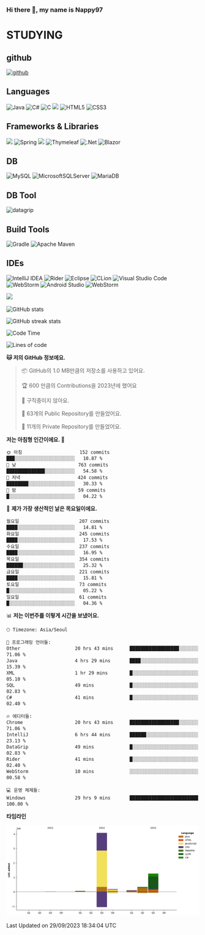 ### Hi there 👋, my name is Nappy97

# STUDYING
## github
[<img src='https://cdn.jsdelivr.net/npm/simple-icons@3.0.1/icons/github.svg' alt='github' height='40'>](https://github.com/Nappy97)  

## Languages
![Java](https://img.shields.io/badge/java-%23ED8B00.svg?style=for-the-badge&logo=openjdk&logoColor=white) ![C#](https://img.shields.io/badge/c%23-%23239120.svg?style=for-the-badge&logo=c-sharp&logoColor=white) ![C](https://img.shields.io/badge/c-%2300599C.svg?style=for-the-badge&logo=c&logoColor=white) <img src="https://img.shields.io/badge/javascript-F7DF1E?style=for-the-badge&logo=javascript&logoColor=black"> ![HTML5](https://img.shields.io/badge/html5-%23E34F26.svg?style=for-the-badge&logo=html5&logoColor=white) ![CSS3](https://img.shields.io/badge/css3-%231572B6.svg?style=for-the-badge&logo=css3&logoColor=white)

## Frameworks & Libraries
<img src="https://img.shields.io/badge/bootstrap-7952B3?style=for-the-badge&logo=bootstrap&logoColor=white"> ![Spring](https://img.shields.io/badge/spring-%236DB33F.svg?style=for-the-badge&logo=spring&logoColor=white) <img src="https://img.shields.io/badge/jQuery-0769AD?style=for-the-badge&logo=jquery&logoColor=white"> ![Thymeleaf](https://img.shields.io/badge/Thymeleaf-%23005C0F.svg?style=for-the-badge&logo=Thymeleaf&logoColor=white) ![.Net](https://img.shields.io/badge/.NET-5C2D91?style=for-the-badge&logo=.net&logoColor=white) ![Blazor](https://img.shields.io/badge/blazor-%235C2D91.svg?style=for-the-badge&logo=blazor&logoColor=white)

## DB
![MySQL](https://img.shields.io/badge/mysql-%2300f.svg?style=for-the-badge&logo=mysql&logoColor=white) ![MicrosoftSQLServer](https://img.shields.io/badge/Microsoft%20SQL%20Server-CC2927?style=for-the-badge&logo=microsoft%20sql%20server&logoColor=white) ![MariaDB](https://img.shields.io/badge/MariaDB-003545?style=for-the-badge&logo=mariadb&logoColor=white)

## DB Tool
![datagrip](https://img.shields.io/badge/datagrip-9681EB?style=flat&logo=datagrip)

## Build Tools
![Gradle](https://img.shields.io/badge/Gradle-02303A.svg?style=for-the-badge&logo=Gradle&logoColor=white) ![Apache Maven](https://img.shields.io/badge/Apache%20Maven-C71A36?style=for-the-badge&logo=Apache%20Maven&logoColor=white)

## IDEs
![IntelliJ IDEA](https://img.shields.io/badge/IntelliJIDEA-000000.svg?style=for-the-badge&logo=intellij-idea&logoColor=white) ![Rider](https://img.shields.io/badge/Rider-000000.svg?style=for-the-badge&logo=Rider&logoColor=white&color=black&labelColor=crimson) ![Eclipse](https://img.shields.io/badge/Eclipse-FE7A16.svg?style=for-the-badge&logo=Eclipse&logoColor=white) ![CLion](https://img.shields.io/badge/CLion-black?style=for-the-badge&logo=clion&logoColor=white) ![Visual Studio Code](https://img.shields.io/badge/Visual%20Studio%20Code-0078d7.svg?style=for-the-badge&logo=visual-studio-code&logoColor=white) ![WebStorm](https://img.shields.io/badge/webstorm-143?style=for-the-badge&logo=webstorm&logoColor=white&color=black) ![Android Studio](https://img.shields.io/badge/Android%20Studio-3DDC84.svg?style=for-the-badge&logo=android-studio&logoColor=white) ![WebStorm](https://img.shields.io/badge/webstorm-143?style=for-the-badge&logo=webstorm&logoColor=white&color=black)

<div>
  <img  src="https://github-readme-stats.vercel.app/api/top-langs/?username=Nappy97&langs_count=8&exclude_repo=Example-deep-learning-from-scratch&layout=compact&line_height=24&hide_border=true&title_color=d88e82&card_width=280">
<div>
  
![GitHub stats](https://github-readme-stats.vercel.app/api?username=Nappy97&show_icons=true)  

![GitHub streak stats](https://github-readme-streak-stats.herokuapp.com/?user=Nappy97)  

<!--START_SECTION:waka-->
![Code Time](http://img.shields.io/badge/Code%20Time-754%20hrs%2041%20mins-blue)

![Lines of code](https://img.shields.io/badge/%EC%A0%80%EB%8A%94%20%EC%97%AC%ED%83%9C%EA%B9%8C%EC%A7%80%20-6.0%20million%20%EC%A4%84%EC%9D%98%20%EC%BD%94%EB%93%9C%EB%A5%BC%20%EC%9E%91%EC%84%B1%ED%96%88%EC%96%B4%EC%9A%94.-blue)

**🐱 저의 GitHub 정보에요.** 

> 📦 GitHub의 1.0 MB만큼의 저장소를 사용하고 있어요. 
 > 
> 🏆 600 만큼의 Contributions을 2023년에 했어요
 > 
> 🚫 구직중이지 않아요.
 > 
> 📜 63개의 Public Repository를 만들었어요. 
 > 
> 🔑 11개의 Private Repository를 만들었어요. 
 > 
**저는 아침형 인간이에요. 🐤** 

```text
🌞 아침                     152 commits         ███░░░░░░░░░░░░░░░░░░░░░░   10.87 % 
🌆 낮　                     763 commits         ██████████████░░░░░░░░░░░   54.58 % 
🌃 저녁                     424 commits         ████████░░░░░░░░░░░░░░░░░   30.33 % 
🌙 밤　                     59 commits          █░░░░░░░░░░░░░░░░░░░░░░░░   04.22 % 
```
📅 **제가 가장 생산적인 날은 목요일이에요.** 

```text
월요일                      207 commits         ████░░░░░░░░░░░░░░░░░░░░░   14.81 % 
화요일                      245 commits         ████░░░░░░░░░░░░░░░░░░░░░   17.53 % 
수요일                      237 commits         ████░░░░░░░░░░░░░░░░░░░░░   16.95 % 
목요일                      354 commits         ██████░░░░░░░░░░░░░░░░░░░   25.32 % 
금요일                      221 commits         ████░░░░░░░░░░░░░░░░░░░░░   15.81 % 
토요일                      73 commits          █░░░░░░░░░░░░░░░░░░░░░░░░   05.22 % 
일요일                      61 commits          █░░░░░░░░░░░░░░░░░░░░░░░░   04.36 % 
```


📊 **저는 이번주를 이렇게 시간을 보냈어요.** 

```text
🕑︎ Timezone: Asia/Seoul

💬 프로그래밍 언어들: 
Other                    20 hrs 43 mins      ██████████████████░░░░░░░   71.06 % 
Java                     4 hrs 29 mins       ████░░░░░░░░░░░░░░░░░░░░░   15.39 % 
XML                      1 hr 29 mins        █░░░░░░░░░░░░░░░░░░░░░░░░   05.10 % 
SQL                      49 mins             █░░░░░░░░░░░░░░░░░░░░░░░░   02.83 % 
C#                       41 mins             █░░░░░░░░░░░░░░░░░░░░░░░░   02.40 % 

🔥 에디터들: 
Chrome                   20 hrs 43 mins      ██████████████████░░░░░░░   71.06 % 
IntelliJ                 6 hrs 44 mins       ██████░░░░░░░░░░░░░░░░░░░   23.13 % 
DataGrip                 49 mins             █░░░░░░░░░░░░░░░░░░░░░░░░   02.83 % 
Rider                    41 mins             █░░░░░░░░░░░░░░░░░░░░░░░░   02.40 % 
WebStorm                 10 mins             ░░░░░░░░░░░░░░░░░░░░░░░░░   00.58 % 

💻 운영 체제들: 
Windows                  29 hrs 9 mins       █████████████████████████   100.00 % 
```

**타임라인**

![Lines of Code chart](https://raw.githubusercontent.com/Nappy97/Nappy97/main/assets/bar_graph.png)


 Last Updated on 29/09/2023 18:34:04 UTC
<!--END_SECTION:waka-->
